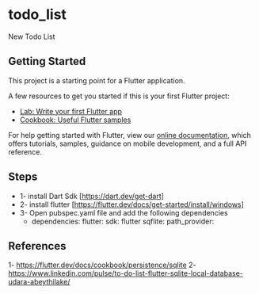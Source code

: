 # todo_list

New Todo List

## Getting Started

This project is a starting point for a Flutter application.

A few resources to get you started if this is your first Flutter project:

- [Lab: Write your first Flutter app](https://flutter.dev/docs/get-started/codelab)
- [Cookbook: Useful Flutter samples](https://flutter.dev/docs/cookbook)

For help getting started with Flutter, view our
[online documentation](https://flutter.dev/docs), which offers tutorials,
samples, guidance on mobile development, and a full API reference.

## Steps
 - 1- install Dart Sdk [https://dart.dev/get-dart]
 - 2- install flutter  [https://flutter.dev/docs/get-started/install/windows]
 - 3- Open pubspec.yaml file and add the following dependencies
     - dependencies:
         flutter:
           sdk: flutter
         sqflite:
         path_provider:

## References
 1- https://flutter.dev/docs/cookbook/persistence/sqlite
 2- https://www.linkedin.com/pulse/to-do-list-flutter-sqlite-local-database-udara-abeythilake/
